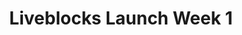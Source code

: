 ---
title: Liveblocks Launch Week 1
company: Liveblocks
start: 2022-08-15
finish: 2022-08-19
image: /media/event-liveblocks.png
recap: https://liveblocks.io/blog/from-collaborative-spreadsheets-to-text-editors-make-your-product-multiplayer-with-liveblocks
---